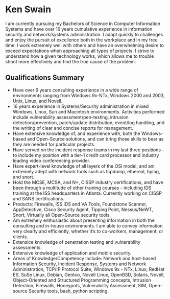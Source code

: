 # Ken Swain 

I am currently pursuing my Bachelors of Science in Computer Information Systems and have over 16 years cumulative experience in information security and network/systems administration. I adapt quickly to challenges and enjoy the pursuit of excellence both in the workplace and in my free time. I work extremely well with others and have an overwhelming desire to exceed expectations when approaching all types of projects. I strive to understand how a given technology works, which allows me to trouble shoot more effectively and find the true cause of the problem.

## Qualifications Summary

* Have over 9 years consulting experience in a wide range of environments ranging from Windows 9x-NTx, Windows 2000 and 2003, Unix, Linux, and Novell.
* 16 years experience in Systems/Security administration in mixed Windows, Linux, Sun and Macintosh environments. Activities performed include vulnerability assessment/pen-testing, intrusion detection/prevention, patch/update distribution, event/log handling, and the writing of clear and concise reports for management.
* Have extensive knowledge of, and experience with, both the Windows-based and Open-Source solutions, and can bring those skills to bear as they are needed for particular projects.
* Have served on the incident response teams in my last three positions – to include my position with a tier-1 credit card processor and industry leading video conferencing provider.
* Have expert-level knowledge of all layers of the OSI model, and am extremely adept with network tools such as tcpdump, ethereal, hping, and snort.
* Hold the MCSE, MCSA, and N+, CISSP industry certifications, and have been through a multitude of other training courses - including IDS training at the ISS headquarters in Atlanta. Currently working on CISSP and SANS certifications.
* Products: Firewalls, ISS IDS and VA Tools, Foundstone Scanner, AppDetective, Cisco Security Agent, Tipping Point, Nessus/NeWT, Snort, Virtually all Open-Source security tools.
* Am extremely enthusiastic about presenting information in both the consulting and in-house environments. I am able to convey information very clearly and efficiently, whether it’s to co-workers, management, or clients. 
* Extensice knowledge of penetration testing and vulnerability assessments. 
* Extensive knowledge of application and mobile security.
* Areas of Knowledge/Competency Include: Network and host-based Information Security, Incident Response, Systems and Network Administration, TCP/IP Protocol Suite, Windows 9x - NTx, Linux, RedHat ES, SuSe Linux, Debian, Gentoo, Novell Linux, OpenBSD, Solaris, Novell, Object-Oriented and Structured Programming concepts, Intrusion Detection, Firewalls, Honeypots, Vulnerability Assessment, SIM, Open- source Security tools, bash, python scripting.